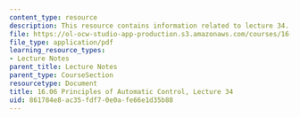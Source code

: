 ```yaml
---
content_type: resource
description: This resource contains information related to lecture 34.
file: https://ol-ocw-studio-app-production.s3.amazonaws.com/courses/16-06-principles-of-automatic-control-fall-2012/861784e8ac35fdf70e0afe66e1d35b88_MIT16_06F12_Lecture_34.pdf
file_type: application/pdf
learning_resource_types:
- Lecture Notes
parent_title: Lecture Notes
parent_type: CourseSection
resourcetype: Document
title: 16.06 Principles of Automatic Control, Lecture 34
uid: 861784e8-ac35-fdf7-0e0a-fe66e1d35b88
---
```

